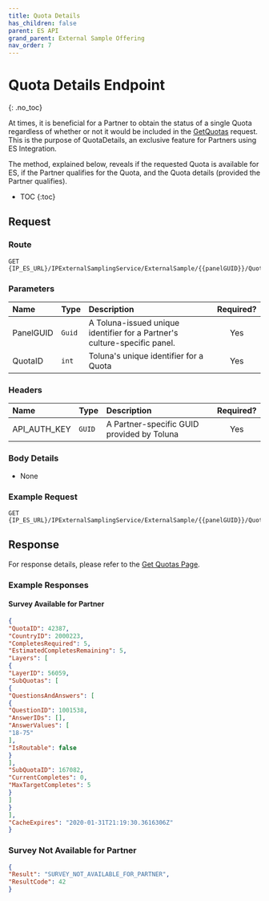 ```yaml
---
title: Quota Details
has_children: false
parent: ES API
grand_parent: External Sample Offering
nav_order: 7
---
```


# Quota Details Endpoint
{: .no_toc}

At times, it is beneficial for a Partner to obtain the status of a single Quota regardless of whether or not it would be included in the [GetQuotas](/externalsample/api/getquotas) request. This is the purpose of QuotaDetails, an exclusive feature for Partners using ES Integration.

The method, explained below, reveals if the requested Quota is available for ES, if the Partner qualifies for the Quota, and the Quota details (provided the Partner qualifies).

* TOC
{:toc}

## Request

### Route
```
GET {IP_ES_URL}/IPExternalSamplingService/ExternalSample/{{panelGUID}}/QuotaStatus/{{quotaID}}
```

### Parameters

| Name | Type | Description | Required? |
| :--- | :--- | :--- | :---: |
| PanelGUID | ```Guid``` | A Toluna-issued unique identifier for a Partner's culture-specific panel. | Yes |
| QuotaID | ```int``` | Toluna's unique identifier for a Quota | Yes |

### Headers

| Name | Type | Description | Required? |
| :--- | :--- | :--- | :---: |
| API_AUTH_KEY | ```GUID``` | A Partner-specific GUID provided by Toluna | Yes |

### Body Details
 - None

### Example Request
```
GET {IP_ES_URL}/IPExternalSamplingService/ExternalSample/{{panelGUID}}/QuotaStatus/42386
```

## Response

For response details, please refer to the [Get Quotas Page](/externalsample/api/getquotas#response).

### Example Responses

#### Survey Available for Partner
```json
{
"QuotaID": 42387,
"CountryID": 2000223,
"CompletesRequired": 5,
"EstimatedCompletesRemaining": 5,
"Layers": [
{
"LayerID": 56059,
"SubQuotas": [
{
"QuestionsAndAnswers": [
{
"QuestionID": 1001538,
"AnswerIDs": [],
"AnswerValues": [
"18-75"
],
"IsRoutable": false
}
],
"SubQuotaID": 167082,
"CurrentCompletes": 0,
"MaxTargetCompletes": 5
}
]
}
],
"CacheExpires": "2020-01-31T21:19:30.3616306Z"
}
```

### Survey Not Available for Partner
```json
{
"Result": "SURVEY_NOT_AVAILABLE_FOR_PARTNER",
"ResultCode": 42
}
```